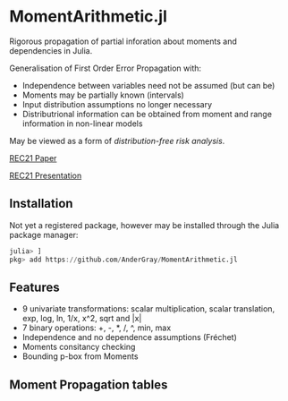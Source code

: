 # MomentArithmetic.jl

Rigorous propagation of partial inforation about moments and dependencies in Julia.

Generalisation of First Order Error Propagation with:

- Independence between variables need not be assumed (but can be)
- Moments may be partially known (intervals)
- Input distribution assumptions no longer necessary
- Distributrional information can be obtained from moment and range information in non-linear models

May be viewed as a form of *distribution-free risk analysis*.

[REC21 Paper](https://elements.liverpool.ac.uk/repository.html?com=get-file&publication-id=495120&rfid=https%3A%2F%2Flivrepository.liverpool.ac.uk%2Frt4eprints%2Ffile%2F393269%2FREC2021_37_Gray.pdf)

[REC21 Presentation](http://ww2new.unime.it/REC2021/index.php?uri=presentations)


## Installation

Not yet a registered package, however may be installed through the Julia package manager:

```Julia
julia> ]
pkg> add https://github.com/AnderGray/MomentArithmetic.jl
```


## Features

- 9 univariate transformations: scalar multiplication, scalar translation, exp, log, ln, 1/x, x^2, sqrt and |x|
- 7 binary operations: +, -, \*, /, ^, min, max
- Independence and no dependence assumptions (Fréchet)
- Moments consitancy checking
- Bounding p-box from Moments

## Moment Propagation tables
